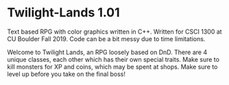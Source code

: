 # Twilight-Lands 1.01
Text based RPG with color graphics written in C++. Written for CSCI 1300 at CU Boulder Fall 2019. Code can be a bit messy due to time limitations.

Welcome to Twilight Lands, an RPG loosely based on DnD. There are 4 unique classes, each other which has their own special traits. Make sure to kill monsters for XP and coins,
which may be spent at shops. Make sure to level up before you take on the final boss!
